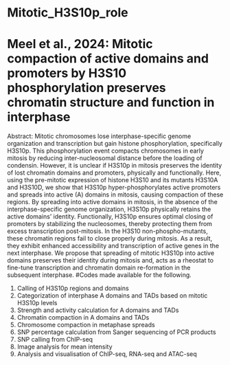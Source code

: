 # Mitotic_H3S10p_role
# Meel et al., 2024: Mitotic compaction of active domains and promoters by H3S10 phosphorylation preserves chromatin structure and function in interphase
Abstract: Mitotic chromosomes lose interphase-specific genome organization and transcription but gain histone phosphorylation, specifically H3S10p. This phosphorylation event compacts chromosomes in early mitosis by reducing inter-nucleosomal distance before the loading of condensin. However, it is unclear if H3S10p in mitosis preserves the identity of lost chromatin domains and promoters, physically and functionally. Here, using the pre-mitotic expression of histone H3S10 and its mutants H3S10A and H3S10D, we show that H3S10p hyper-phosphorylates active promoters and spreads into active (A) domains in mitosis, causing compaction of these regions. By spreading into active domains in mitosis, in the absence of the interphase-specific genome organization, H3S10p physically retains the active domains’ identity. Functionally, H3S10p ensures optimal closing of promoters by stabilizing the nucleosomes, thereby protecting them from excess transcription post-mitosis. In the H3S10 non-phospho-mutants, these chromatin regions fail to close properly during mitosis. As a result, they exhibit enhanced accessibility and transcription of active genes in the next interphase. We propose that spreading of mitotic H3S10p into active domains preserves their identity during mitosis and, acts as a rheostat to fine-tune transcription and chromatin domain re-formation in the subsequent interphase.
#Codes made available for the following.
1.	Calling of H3S10p regions and domains
2.	Categorization of interphase A domains and TADs based on mitotic H3S10p levels
3.	Strength and activity calculation for A domains and TADs
4.	Chromatin compaction in A domains and TADs
5.	Chromosome compaction in metaphase spreads
6.	SNP percentage calculation from Sanger sequencing of PCR products
7.	SNP calling from ChIP-seq
8.	Image analysis for mean intensity
9.	Analysis and visualisation of ChIP-seq, RNA-seq and ATAC-seq
